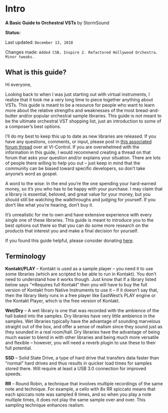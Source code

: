 # Intro

**A Basic Guide to Orchestral VSTs** by StormSound

**Status:**

Last updated: `December 13, 2018`

Changes made: `Added CSB, Inspire 2. Refactored Hollywood Orchestra. Minor tweaks.`

## What is this guide?

Hi everyone,

Looking back to when I was just starting out with virtual instruments, I realize that it took me a very long time to piece together anything about VSTs. This guide is meant to be a resource for people who want to learn more about the relative strengths and weaknesses of the most bread-and-butter and/or popular orchestral sample libraries. This guide is not meant to be the ultimate orchestral VST shopping list, just an introduction to some of a composer’s best options.

I’ll do my best to keep this up to date as new libraries are released. If you have any questions, comments, or input, please post in [this associated forum thread](https://vi-control.net/community/threads/buyers-basic-guide-to-orchestral-sample-libraries.49450/) over at VI-Control. If you are overwhelmed with the information in this guide, I would recommend creating a thread on that forum that asks your question and/or explains your situation. There are lots of people there willing to help you out – just keep in mind that the community can be biased toward specific developers, so don’t take anyone’s word as gospel.

A word to the wise: In the end you’re the one spending your hard-earned money, so it’s you who has to be happy with your purchase. I may claim that a library is essential, beloved, and great value for your money, but you should still be watching the walkthroughs and judging for yourself. If you don’t like what you’re hearing, don’t buy it.

It’s unrealistic for me to own and have extensive experience with every single one of these libraries. This guide is meant to introduce you to the best options out there so that you can do some more research on the products that interest you and make a final decision for yourself.

If you found this guide helpful, please consider donating [here](paypal.me/stormsound).

## Terminology

**Kontakt/PLAY** – Kontakt is used as a sample player – you need it to use some libraries (which are scripted to be able to run in Kontakt). You don’t need to understand how it works though. Just know that if a library listed below says “*Requires full Kontakt” then you will have to buy the full version of Kontakt from Native Instruments to use it – if it doesn’t say that, then the library likely runs in a free player like EastWest’s PLAY engine or the Kontakt Player, which is the free version of Kontakt.

**Wet/Dry** – A wet library is one that was recorded with the ambience of the hall baked into the samples. Dry libraries have very little ambience in the samples. Wet libraries typically have the advantage of sounding marvelous straight out of the box, and offer a sense of realism since they sound just as they sounded in a real room/hall. Dry libraries have the advantage of being much easier to blend in with other libraries and being much more versatile and flexible – however, you will need a reverb plugin to use these to their full potential.

**SSD** – Solid State Drive, a type of hard drive that transfers data faster than “normal” hard drives and thus results in quicker load times for samples stored there. Will require at least a USB 3.0 connection for improved speeds.

**RR** – Round Robin, a technique that involves multiple recordings of the same note and technique. For example, a cello with 8x RR spiccato means that each spiccato note was sampled 8 times, and so when you play a note multiple times, it does not play the same sample over and over. This sampling technique enhances realism.
